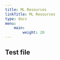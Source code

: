 ```yaml
---
title: ML Resources
linkTitle: ML Resources
type: docs
menu:
    main:
        weight: 20
---
```



## Test file
